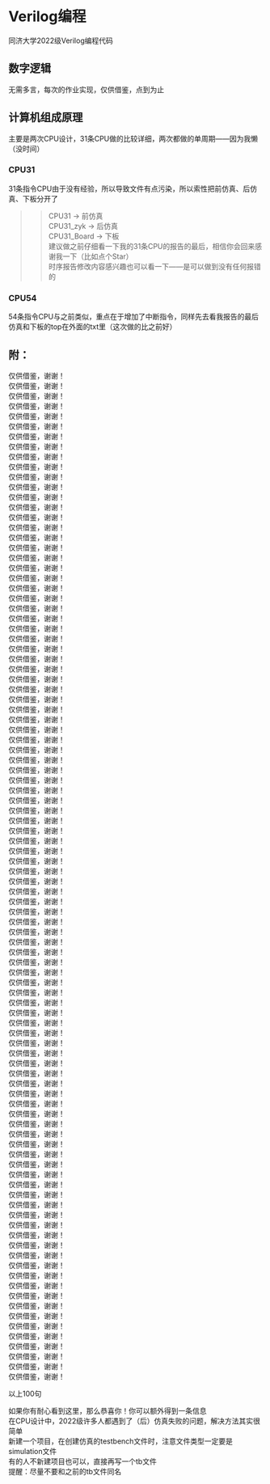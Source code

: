 # Verilog编程
同济大学2022级Verilog编程代码

## 数字逻辑
无需多言，每次的作业实现，仅供借鉴，点到为止

## 计算机组成原理
主要是两次CPU设计，31条CPU做的比较详细，两次都做的单周期——因为我懒（没时间）

[一个之前学长学姐写的很不错的基础教程]: https://skyleaworlder.github.io/2020/06/18/CPU31/  

### CPU31
31条指令CPU由于没有经验，所以导致文件有点污染，所以索性把前仿真、后仿真、下板分开了  
>> CPU31 -> 前仿真  
>> CPU31_zyk -> 后仿真  
>> CPU31_Board -> 下板  
建议做之前仔细看一下我的31条CPU的报告的最后，相信你会回来感谢我一下（比如点个Star）  
时序报告修改内容感兴趣也可以看一下——是可以做到没有任何报错的  

### CPU54
54条指令CPU与之前类似，重点在于增加了中断指令，同样先去看我报告的最后  
仿真和下板的top在外面的txt里（这次做的比之前好）  

## 附：
仅供借鉴，谢谢！  
仅供借鉴，谢谢！  
仅供借鉴，谢谢！  
仅供借鉴，谢谢！  
仅供借鉴，谢谢！  
仅供借鉴，谢谢！  
仅供借鉴，谢谢！  
仅供借鉴，谢谢！  
仅供借鉴，谢谢！  
仅供借鉴，谢谢！  
仅供借鉴，谢谢！  
仅供借鉴，谢谢！  
仅供借鉴，谢谢！  
仅供借鉴，谢谢！  
仅供借鉴，谢谢！  
仅供借鉴，谢谢！  
仅供借鉴，谢谢！  
仅供借鉴，谢谢！  
仅供借鉴，谢谢！  
仅供借鉴，谢谢！  
仅供借鉴，谢谢！  
仅供借鉴，谢谢！  
仅供借鉴，谢谢！  
仅供借鉴，谢谢！  
仅供借鉴，谢谢！  
仅供借鉴，谢谢！  
仅供借鉴，谢谢！  
仅供借鉴，谢谢！  
仅供借鉴，谢谢！  
仅供借鉴，谢谢！  
仅供借鉴，谢谢！  
仅供借鉴，谢谢！  
仅供借鉴，谢谢！  
仅供借鉴，谢谢！  
仅供借鉴，谢谢！  
仅供借鉴，谢谢！  
仅供借鉴，谢谢！  
仅供借鉴，谢谢！  
仅供借鉴，谢谢！  
仅供借鉴，谢谢！  
仅供借鉴，谢谢！  
仅供借鉴，谢谢！  
仅供借鉴，谢谢！  
仅供借鉴，谢谢！  
仅供借鉴，谢谢！  
仅供借鉴，谢谢！  
仅供借鉴，谢谢！  
仅供借鉴，谢谢！  
仅供借鉴，谢谢！  
仅供借鉴，谢谢！  
仅供借鉴，谢谢！  
仅供借鉴，谢谢！  
仅供借鉴，谢谢！  
仅供借鉴，谢谢！  
仅供借鉴，谢谢！  
仅供借鉴，谢谢！  
仅供借鉴，谢谢！  
仅供借鉴，谢谢！  
仅供借鉴，谢谢！  
仅供借鉴，谢谢！  
仅供借鉴，谢谢！  
仅供借鉴，谢谢！  
仅供借鉴，谢谢！  
仅供借鉴，谢谢！  
仅供借鉴，谢谢！  
仅供借鉴，谢谢！  
仅供借鉴，谢谢！  
仅供借鉴，谢谢！  
仅供借鉴，谢谢！  
仅供借鉴，谢谢！  
仅供借鉴，谢谢！  
仅供借鉴，谢谢！  
仅供借鉴，谢谢！  
仅供借鉴，谢谢！  
仅供借鉴，谢谢！  
仅供借鉴，谢谢！  
仅供借鉴，谢谢！  
仅供借鉴，谢谢！  
仅供借鉴，谢谢！  
仅供借鉴，谢谢！  
仅供借鉴，谢谢！  
仅供借鉴，谢谢！  
仅供借鉴，谢谢！  
仅供借鉴，谢谢！  
仅供借鉴，谢谢！  
仅供借鉴，谢谢！  
仅供借鉴，谢谢！  
仅供借鉴，谢谢！  
仅供借鉴，谢谢！  
仅供借鉴，谢谢！  
仅供借鉴，谢谢！  
仅供借鉴，谢谢！  
仅供借鉴，谢谢！  
仅供借鉴，谢谢！  
仅供借鉴，谢谢！  
仅供借鉴，谢谢！  
仅供借鉴，谢谢！  
仅供借鉴，谢谢！  
仅供借鉴，谢谢！  
仅供借鉴，谢谢！  

以上100句  

如果你有耐心看到这里，那么恭喜你！你可以额外得到一条信息  
在CPU设计中，2022级许多人都遇到了（后）仿真失败的问题，解决方法其实很简单  
新建一个项目，在创建仿真的testbench文件时，注意文件类型一定要是simulation文件  
有的人不新建项目也可以，直接再写一个tb文件  
提醒：尽量不要和之前的tb文件同名  